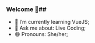 ### Welcome 🖤##

- 🌱 I’m currently learning VueJS;
- 💬 Ask me about: Live Coding;
- 😄 Pronouns: She/her;
